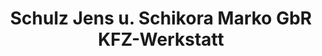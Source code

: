 ---
title: "Schulz Jens u. Schikora Marko GbR KFZ-Werkstatt"
url: /burg-spreewald/schulz-jens-u-schikora-marko-gbr-kfz-werkstatt/
shop: Autowerkstatt
---
